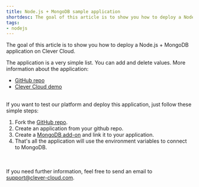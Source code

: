 ```yaml
---
title: Node.js + MongoDB sample application
shortdesc: The goal of this article is to show you how to deploy a Node.js + MongoDB application on Clever Cloud.
tags:
- nodejs
---
```


The goal of this article is to show you how to deploy a Node.js + MongoDB application on Clever Cloud.

The application is a very simple list. You can add and delete values. More information about the application:

*  [GitHub repo](https://github.com/CleverCloud/demo-nodejs-mongodb)
*  [Clever Cloud demo](http://nodejs-demo.cleverapps.io/)


<br/>
If you want to test our platform and deploy this application, just follow these simple steps:

1. Fork the [GitHub repo](https://github.com/CleverCloud/demo-nodejs-mongodb).
2. Create an application from your github repo.
3. Create a [MongoDB add-on](/doc/addons/clever-cloud-addons/) and link it to your application.
4. That's all the application will use the environment variables to connect to MongoDB.


<br/><br/>If you need further information, feel free to send an email to <support@clever-cloud.com>.

